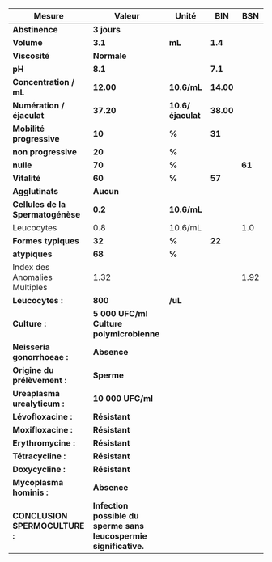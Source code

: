 |              Mesure             |                              Valeur                             |      Unité      |   BIN   |  BSN |
|---------------------------------|-----------------------------------------------------------------|-----------------|---------|------|
|          **Abstinence**         |                           **3 jours**                           |                 |         |      |
|            **Volume**           |                             **3.1**                             |      **mL**     | **1.4** |      |
|          **Viscosité**          |                           **Normale**                           |                 |         |      |
|              **pH**             |                             **8.1**                             |                 | **7.1** |      |
|      **Concentration / mL**     |                            **12.00**                            |   **10.6/mL**   |**14.00**|      |
|    **Numération / éjaculat**    |                            **37.20**                            |**10.6/éjaculat**|**38.00**|      |
|     **Mobilité progressive**    |                              **10**                             |      **%**      |  **31** |      |
|       **non progressive**       |                              **20**                             |      **%**      |         |      |
|            **nulle**            |                              **70**                             |      **%**      |         |**61**|
|           **Vitalité**          |                              **60**                             |      **%**      |  **57** |      |
|         **Agglutinats**         |                            **Aucun**                            |                 |         |      |
|**Cellules de la Spermatogénèse**|                             **0.2**                             |   **10.6/mL**   |         |      |
|            Leucocytes           |                               0.8                               |     10.6/mL     |         |  1.0 |
|       **Formes typiques**       |                              **32**                             |      **%**      |  **22** |      |
|          **atypiques**          |                              **68**                             |      **%**      |         |      |
|  Index des Anomalies Multiples  |                               1.32                              |                 |         | 1.92 |
|         **Leucocytes :**        |                             **800**                             |     **/uL**     |         |      |
|          **Culture :**          |             **5 000 UFC/ml Culture polymicrobienne**            |                 |         |      |
|   **Neisseria gonorrhoeae :**   |                           **Absence**                           |                 |         |      |
|   **Origine du prélèvement :**  |                            **Sperme**                           |                 |         |      |
|   **Ureaplasma urealyticum :**  |                        **10 000 UFC/ml**                        |                 |         |      |
|       **Lévofloxacine :**       |                          **Résistant**                          |                 |         |      |
|       **Moxifloxacine :**       |                          **Résistant**                          |                 |         |      |
|       **Erythromycine :**       |                          **Résistant**                          |                 |         |      |
|        **Tétracycline :**       |                          **Résistant**                          |                 |         |      |
|        **Doxycycline :**        |                          **Résistant**                          |                 |         |      |
|     **Mycoplasma hominis :**    |                           **Absence**                           |                 |         |      |
|  **CONCLUSION SPERMOCULTURE :** |**Infection possible du sperme sans leucospermie significative.**|                 |         |      |